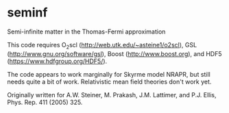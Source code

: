 # seminf

Semi-infinite matter in the Thomas-Fermi approximation

This code requires O<sub>2</sub>scl (http://web.utk.edu/~asteine1/o2scl), 
GSL (http://www.gnu.org/software/gsl), Boost (http://www.boost.org), 
and HDF5 (https://www.hdfgroup.org/HDF5/).

The code appears to work marginally for Skyrme model NRAPR, but still 
needs quite a bit of work. Relativistic mean field theories don't
work yet.

Originally written for A.W. Steiner, M. Prakash, J.M. Lattimer, and 
P.J. Ellis, Phys. Rep. 411 (2005) 325.
